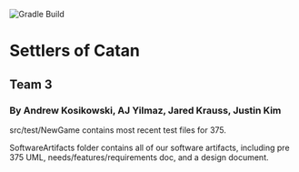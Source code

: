 ![Gradle Build](https://github.com/yilmazaj/CSSE375Project/actions/workflows/gradle.yml/badge.svg)
# Settlers of Catan
## Team 3
### By Andrew Kosikowski, AJ Yilmaz, Jared Krauss, Justin Kim
 

src/test/NewGame contains most recent test files for 375.

SoftwareArtifacts folder contains all of our software artifacts, including pre 375 UML,
needs/features/requirements doc, and a design document.
